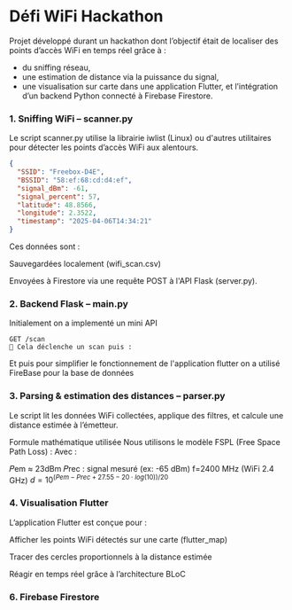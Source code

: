 # Défi WiFi Hackathon
Projet développé durant un hackathon dont l’objectif était de localiser des points d’accès WiFi en temps réel grâce à :
- du sniffing réseau,
- une estimation de distance via la puissance du signal,
- une visualisation sur carte dans une application Flutter, et l’intégration d’un backend Python connecté à Firebase Firestore.

### 1. Sniffing WiFi – scanner.py
Le script scanner.py utilise la librairie iwlist (Linux) ou d'autres utilitaires pour détecter les points d’accès WiFi aux alentours.

```json
{
  "SSID": "Freebox-D4E",
  "BSSID": "58:ef:68:cd:d4:ef",
  "signal_dBm": -61,
  "signal_percent": 57,
  "latitude": 48.8566,
  "longitude": 2.3522,
  "timestamp": "2025-04-06T14:34:21"
}
```
Ces données sont :

Sauvegardées localement (wifi_scan.csv)

Envoyées à Firestore via une requête POST à l'API Flask (server.py).

### 2. Backend Flask – main.py
Initialement on a implementé un mini API
```
GET /scan
📡 Cela déclenche un scan puis :
```
Et puis pour simplifier le fonctionnement de l'application flutter on a utilisé FireBase pour la base de données

### 3. Parsing & estimation des distances – parser.py
Le script lit les données WiFi collectées, applique des filtres, et calcule une distance estimée à l’émetteur.

Formule mathématique utilisée
Nous utilisons le modèle FSPL (Free Space Path Loss) :
Avec :

𝑃em ≈ 23dBm
𝑃rec : signal mesuré (ex: -65 dBm)
f=2400 MHz (WiFi 2.4 GHz)
$d=10^{(Pem − Prec​ + 27.55−20⋅log(10))/20}$

### 4. Visualisation Flutter
L’application Flutter est conçue pour :

Afficher les points WiFi détectés sur une carte (flutter_map)

Tracer des cercles proportionnels à la distance estimée

Réagir en temps réel grâce à l’architecture BLoC

### 6. Firebase Firestore

